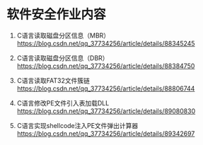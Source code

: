 # 软件安全作业内容

1. C语言读取磁盘分区信息（MBR）
https://blog.csdn.net/qq_37734256/article/details/88345245

2. C语言读取磁盘分区信息（DBR） https://blog.csdn.net/qq_37734256/article/details/88384750

3. C语言读取FAT32文件簇链 https://blog.csdn.net/qq_37734256/article/details/88806744

4. C语言修改PE文件引入表加载DLL https://blog.csdn.net/qq_37734256/article/details/89080830

5. C语言实现shellcode注入PE文件弹出计算器 https://blog.csdn.net/qq_37734256/article/details/89342697

